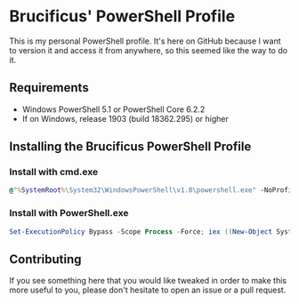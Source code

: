 # Brucificus' PowerShell Profile

This is my personal PowerShell profile. It's here on GitHub because I want to version it and access it from anywhere, so this seemed like the way to do it.

## Requirements

- Windows PowerShell 5.1 or PowerShell Core 6.2.2
- If on Windows, release 1903 (build 18362.295) or higher

## Installing the Brucificus PowerShell Profile

### Install with cmd.exe

```cmd
@"%SystemRoot%\System32\WindowsPowerShell\v1.0\powershell.exe" -NoProfile -InputFormat None -ExecutionPolicy Bypass -Command "iex ((New-Object System.Net.WebClient).DownloadString('https://raw.githubusercontent.com/brucificus/powershell-profile/master/bootstrap/install.ps1'))"
```

### Install with PowerShell.exe

```powershell
Set-ExecutionPolicy Bypass -Scope Process -Force; iex ((New-Object System.Net.WebClient).DownloadString('https://raw.githubusercontent.com/brucificus/powershell-profile/master/bootstrap/install.ps1'))
```

## Contributing

If you see something here that you would like tweaked in order to make this more useful to you, please don't hesitate to open an issue or a pull request.

